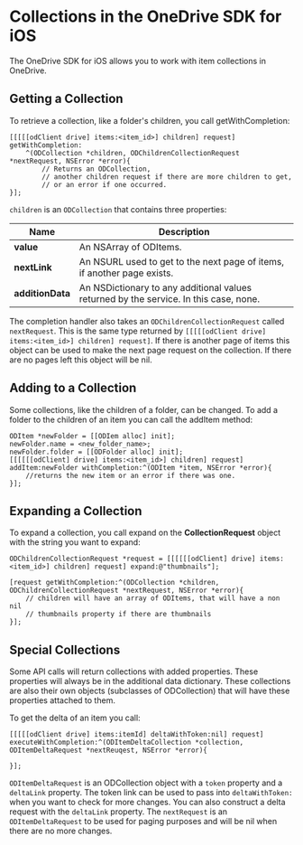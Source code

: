 # Collections in the OneDrive SDK for iOS

The OneDrive SDK for iOS allows you to work with item collections in OneDrive.

## Getting a Collection

To retrieve a collection, like a folder's children, you call getWithCompletion:

```objc
[[[[[odClient drive] items:<item_id>] children] request] getWithCompletion:
    ^(ODCollection *children, ODChildrenCollectionRequest *nextRequest, NSError *error){
        // Returns an ODCollection, 
        // another children request if there are more children to get, 
        // or an error if one occurred.
}];
```

`children` is an `ODCollection` that contains three properties: 

|Name|Description|
|----|-----------|
|**value**|An NSArray of ODItems.|
|**nextLink**| An NSURL used to get to the next page of items, if another page exists.|
|**additionData**| An NSDictionary to any additional values returned by the service. In this case, none.|

The completion handler also takes an `ODChildrenCollectionRequest` called `nextRequest`. This is the same type returned by `[[[[[odClient drive] items:<item_id>] children] request]`.  If there is another page of items this object can be used to make the next page request on the collection. If there are no pages left this object will be nil.

## Adding to a Collection

Some collections, like the children of a folder, can be changed. To add a folder to the children of an item you can call the addItem method:

```objc
ODItem *newFolder = [[ODIem alloc] init];
newFolder.name = <new_folder_name>;
newFolder.folder = [[ODFolder alloc] init];
[[[[[[odClient] drive] items:<item_id>] children] request] addItem:newFolder withCompletion:^(ODItem *item, NSError *error){
    //returns the new item or an error if there was one.
}];
```

## Expanding a Collection

To expand a collection, you call expand on the **CollectionRequest** object with the string you want to expand:

```objc
ODChildrenCollectionRequest *request = [[[[[[odClient] drive] items:<item_id>] children] request] expand:@"thumbnails"];

[request getWithCompletion:^(ODCollection *children, ODChildrenCollectionRequest *nextRequest, NSError *error){
    // children will have an array of ODItems, that will have a non nil 
    // thumbnails property if there are thumbnails
}];
```

## Special Collections

Some API calls will return collections with added properties.  These properties will always be in the additional data dictionary. These collections are also their own objects (subclasses of ODCollection) that will have these properties attached to them.  

To get the delta of an item you call:

```objc
[[[[[odClient drive] items:itemId] deltaWithToken:nil] request] 
executeWithCompletion:^(ODItemDeltaCollection *collection, ODItemDeltaRequest *nextReuqest, NSError *error){
        
}];
```
`ODItemDeltaRequest` is an ODCollection object with a `token` property and a `deltaLink` property. The token link can be used to pass into `deltaWithToken:` when you want to check for more changes. You can also construct a delta request with the `deltaLink` property. The `nextRequest` is an `ODItemDeltaRequest` to be used for paging purposes and will be nil when there are no more changes.

